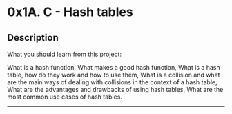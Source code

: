 # 0x1A. C - Hash tables
## Description
What you should learn from this project:

What is a hash function, What makes a good hash function, What is a hash table, how do they work and how to use them, What is a collision and what are the main ways of dealing with collisions in the context of a hash table, What are the advantages and drawbacks of using hash tables, What are the most common use cases of hash tables.

<hr>

